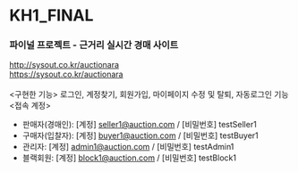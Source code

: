 # KH1_FINAL
### 파이널 프로젝트 - 근거리 실시간 경매 사이트
  http://sysout.co.kr/auctionara  <br>
  https://sysout.co.kr/auctionara
<br>  
  <구현한 기능>
  로그인, 계정찾기, 회원가입, 마이페이지 수정 및 탈퇴, 자동로그인 기능
<br>
<접속 계정>
- 판매자(경매인): [계정] seller1@auction.com / [비밀번호] testSeller1
- 구매자(입찰자): [계정] buyer1@auction.com / [비밀번호] testBuyer1
- 관리자: [계정] admin1@auction.com / [비밀번호] testAdmin1
- 블랙회원: [계정] block1@auction.com / [비밀번호] testBlock1
